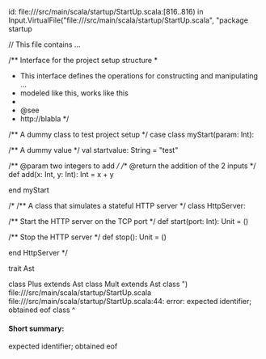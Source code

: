 id: file://<WORKSPACE>/src/main/scala/startup/StartUp.scala:[816..816) in Input.VirtualFile("file://<WORKSPACE>/src/main/scala/startup/StartUp.scala", "package startup

// This file contains ...

/** Interface for the project setup structure
  *
  * This interface defines the operations for constructing and manipulating ...
  * modeled like this, works like this
  *
  * @see
  *   http://blabla
  */

/** A dummy class to test project setup */
case class myStart(param: Int):

  /** A dummy value */
  val startvalue: String = "test"

  /** @param two integers to add */
  /** @return the addition of the 2 inputs */
  def add(x: Int, y: Int): Int = x + y

end myStart

/*
/** A class that simulates a stateful HTTP server */
class HttpServer:

  /** Start the HTTP server on the TCP port */
  def start(port: Int): Unit = ()

  /** Stop the HTTP server */
  def stop(): Unit = ()

end HttpServer
*/


trait Ast

class Plus extends Ast
class Mult extends Ast
class ")
file://<WORKSPACE>/src/main/scala/startup/StartUp.scala
file://<WORKSPACE>/src/main/scala/startup/StartUp.scala:44: error: expected identifier; obtained eof
class 
      ^
#### Short summary: 

expected identifier; obtained eof